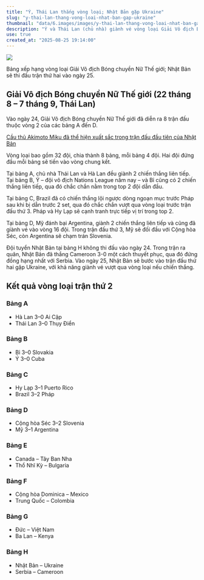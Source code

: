 ```yaml
---
title: "Ý, Thái Lan thắng vòng loại; Nhật Bản gặp Ukraine"
slug: "y-thai-lan-thang-vong-loai-nhat-ban-gap-ukraine"
thumbnail: "data/6.images/images/y-thai-lan-thang-vong-loai-nhat-ban-gap-ukraine.webp"
description: "Ý và Thái Lan (chủ nhà) giành vé vòng loại Giải Vô địch Bóng chuyền Nữ Thế giới. Nhật Bản chuẩn bị đối đầu với Ukraine vào ngày 25."
use: true
created_at: "2025-08-25 19:14:00"
---
```


![](/images/20250825-03769495-nnn-000-1-view.webp)

Bảng xếp hạng vòng loại Giải Vô địch Bóng chuyền Nữ Thế giới; Nhật Bản sẽ thi đấu trận thứ hai vào ngày 25.

## Giải Vô địch Bóng chuyền Nữ Thế giới (22 tháng 8 – 7 tháng 9, Thái Lan)

Vào ngày 24, Giải Vô địch Bóng chuyền Nữ Thế giới đã diễn ra 8 trận đấu thuộc vòng 2 của các bảng A đến D.

[Cầu thủ Akimoto Miku đã thể hiện xuất sắc trong trận đấu đầu tiên của Nhật Bản](https://news.ntv.co.jp/category/sports/6da8d5ff7657456a9ef242cee7ec3c7e/image?p=1)

Vòng loại bao gồm 32 đội, chia thành 8 bảng, mỗi bảng 4 đội. Hai đội đứng đầu mỗi bảng sẽ tiến vào vòng chung kết.

Tại bảng A, chủ nhà Thái Lan và Hà Lan đều giành 2 chiến thắng liên tiếp. Tại bảng B, Ý – đội vô địch Nations League năm nay – và Bỉ cũng có 2 chiến thắng liên tiếp, qua đó chắc chắn nằm trong top 2 đội dẫn đầu.

Tại bảng C, Brazil đã có chiến thắng lội ngược dòng ngoạn mục trước Pháp sau khi bị dẫn trước 2 set, qua đó chắc chắn vượt qua vòng loại trước trận đấu thứ 3. Pháp và Hy Lạp sẽ cạnh tranh trực tiếp vị trí trong top 2.

Tại bảng D, Mỹ đánh bại Argentina, giành 2 chiến thắng liên tiếp và cũng đã giành vé vào vòng 16 đội. Trong trận đấu thứ 3, Mỹ sẽ đối đầu với Cộng hòa Séc, còn Argentina sẽ chạm trán Slovenia.

Đội tuyển Nhật Bản tại bảng H không thi đấu vào ngày 24. Trong trận ra quân, Nhật Bản đã thắng Cameroon 3-0 một cách thuyết phục, qua đó đứng đồng hạng nhất với Serbia. Vào ngày 25, Nhật Bản sẽ bước vào trận đấu thứ hai gặp Ukraine, với khả năng giành vé vượt qua vòng loại nếu chiến thắng.

## Kết quả vòng loại trận thứ 2

### Bảng A
*   Hà Lan 3–0 Ai Cập
*   Thái Lan 3–0 Thụy Điển

### Bảng B
*   Bỉ 3–0 Slovakia
*   Ý 3–0 Cuba

### Bảng C
*   Hy Lạp 3–1 Puerto Rico
*   Brazil 3–2 Pháp

### Bảng D
*   Cộng hòa Séc 3–2 Slovenia
*   Mỹ 3–1 Argentina

### Bảng E
*   Canada – Tây Ban Nha
*   Thổ Nhĩ Kỳ – Bulgaria

### Bảng F
*   Cộng hòa Dominica – Mexico
*   Trung Quốc – Colombia

### Bảng G
*   Đức – Việt Nam
*   Ba Lan – Kenya

### Bảng H
*   Nhật Bản – Ukraine
*   Serbia – Cameroon